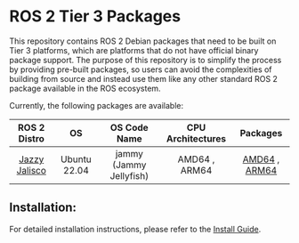 # ROS 2 Tier 3 Packages

This repository contains ROS 2 Debian packages that need to be built on Tier 3 platforms, which are platforms that do not have official binary package support. The purpose of this repository is to simplify the process by providing pre-built packages, so users can avoid the complexities of building from source and instead use them like any other standard ROS 2 package available in the ROS ecosystem.

Currently, the following packages are available:


| ROS 2 Distro | OS | OS Code Name | CPU Architectures | Packages |
|:----------:|:----------:|:----------:|:----------:|:----------:|
| [Jazzy Jalisco](https://docs.ros.org/en/jazzy/Releases/Release-Jazzy-Jalisco.html) | Ubuntu 22.04 | jammy (Jammy Jellyfish) | AMD64 , ARM64 | [AMD64](debian_packages/dists/jammy/main/binary-amd64/Packages) , [ARM64](debian_packages/dists/jammy/main/binary-arm64/Packages) |

## Installation:

For detailed installation instructions, please refer to the [Install Guide](docs/INSTALL_GUIDE.md).
